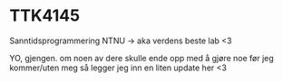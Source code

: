# TTK4145

Sanntidsprogrammering NTNU -> aka verdens beste lab <3

YO, gjengen. om noen av dere skulle ende opp med å gjøre noe før jeg kommer/uten meg så legger jeg inn en liten update her <3
 
